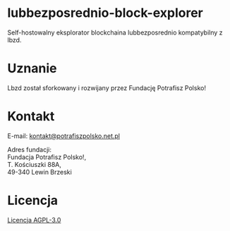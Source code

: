 # lubbezposrednio-block-explorer
Self-hostowalny eksplorator blockchaina lubbezposrednio kompatybilny z lbzd.

# Uznanie
Lbzd został sforkowany i rozwijany przez Fundację Potrafisz Polsko!

# Kontakt
E-mail: kontakt@potrafiszpolsko.net.pl

Adres fundacji:\
Fundacja Potrafisz Polsko!,\
T. Kościuszki 88A,\
49-340 Lewin Brzeski

# Licencja
[Licencja AGPL-3.0](LICENSE)
